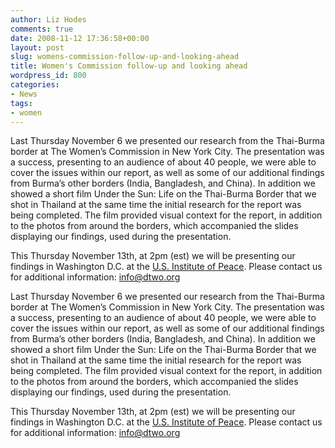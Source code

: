 ```yaml
---
author: Liz Hodes
comments: true
date: 2008-11-12 17:36:58+00:00
layout: post
slug: womens-commission-follow-up-and-looking-ahead
title: Women's Commission follow-up and looking ahead
wordpress_id: 800
categories:
- News
tags:
- women
---
```



Last Thursday November 6 we presented our research from the Thai-Burma border at The Women’s Commission in New York City. The presentation was a success, presenting to an audience of about 40 people, we were able to cover the issues within our report, as well as some of our additional findings from Burma’s other borders (India, Bangladesh, and China). In addition we showed a short film Under the Sun: Life on the Thai-Burma Border that we shot in Thailand at the same time the initial research for the report was being completed. The film provided visual context for the report, in addition to the photos from around the borders, which accompanied the slides displaying our findings, used during the presentation.

This Thursday November 13th, at 2pm (est) we will be presenting our findings in Washington D.C. at the [U.S. Institute of Peace][1]. Please contact us for additional information: info@dtwo.org 


 [1]: http://www.usip.org

Last Thursday November 6 we presented our research from the Thai-Burma border at The Women’s Commission in New York City. The presentation was a success, presenting to an audience of about 40 people, we were able to cover the issues within our report, as well as some of our additional findings from Burma’s other borders (India, Bangladesh, and China). In addition we showed a short film Under the Sun: Life on the Thai-Burma Border that we shot in Thailand at the same time the initial research for the report was being completed. The film provided visual context for the report, in addition to the photos from around the borders, which accompanied the slides displaying our findings, used during the presentation.

This Thursday November 13th, at 2pm (est) we will be presenting our findings in Washington D.C. at the [U.S. Institute of Peace](http://www.usip.org). Please contact us for additional information: info@dtwo.org
